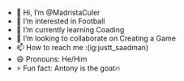 - 👋 Hi, I’m @MadristaCuler
- 👀 I’m interested in Football
- 🌱 I’m currently learning Coading
- 💞️ I’m looking to collaborate on Creating a Game
- 📫 How to reach me :(ig:justt_saadman)
- 😄 Pronouns: He/Him
- ⚡ Fun fact: Antony is the goat🔥

<!---
MadristaCuler/MadristaCuler is a ✨ special ✨ repository because its `README.md` (this file) appears on your GitHub profile.
You can click the Preview link to take a look at your changes.
--->
